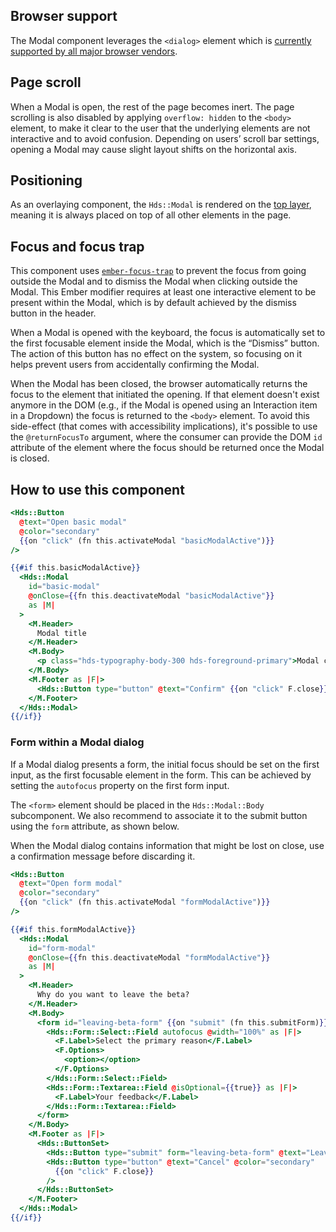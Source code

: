 ## Browser support

The Modal component leverages the `<dialog>` element which is [currently supported by all major browser vendors](https://caniuse.com/dialog).

## Page scroll

When a Modal is open, the rest of the page becomes inert. The page scrolling is also disabled by applying `overflow: hidden` to the `<body>` element, to make it clear to the user that the underlying elements are not interactive and to avoid confusion. Depending on users’ scroll bar settings, opening a Modal may cause slight layout shifts on the horizontal axis.

## Positioning

As an overlaying component, the `Hds::Modal` is rendered on the [top layer](https://developer.mozilla.org/en-US/docs/Glossary/Top_layer), meaning it is always placed on top of all other elements in the page.

## Focus and focus trap

This component uses [`ember-focus-trap`](https://github.com/josemarluedke/ember-focus-trap) to prevent the focus from going outside the Modal and to dismiss the Modal when clicking outside the Modal. This Ember modifier requires at least one interactive element to be present within the Modal, which is by default achieved by the dismiss button in the header.

When a Modal is opened with the keyboard, the focus is automatically set to the first focusable element inside the Modal, which is the “Dismiss” button. The action of this button has no effect on the system, so focusing on it helps prevent users from accidentally confirming the Modal.

When the Modal has been closed, the browser automatically returns the focus to the element that initiated the opening. If that element doesn't exist anymore in the DOM (e.g., if the Modal is opened using an Interaction item in a Dropdown) the focus is returned to the `<body>` element. To avoid this side-effect (that comes with accessibility implications), it's possible to use the `@returnFocusTo` argument, where the consumer can provide the DOM `id` attribute of the element where the focus should be returned once the Modal is closed.

## How to use this component

```handlebars
<Hds::Button
  @text="Open basic modal"
  @color="secondary"
  {{on "click" (fn this.activateModal "basicModalActive")}}
/>

{{#if this.basicModalActive}}
  <Hds::Modal
    id="basic-modal"
    @onClose={{fn this.deactivateModal "basicModalActive"}}
    as |M|
  >
    <M.Header>
      Modal title
    </M.Header>
    <M.Body>
      <p class="hds-typography-body-300 hds-foreground-primary">Modal content</p>
    </M.Body>
    <M.Footer as |F|>
      <Hds::Button type="button" @text="Confirm" {{on "click" F.close}} />
    </M.Footer>
  </Hds::Modal>
{{/if}}
```

### Form within a Modal dialog

If a Modal dialog presents a form, the initial focus should be set on the first input, as the first focusable element in the form. This can be achieved by setting the `autofocus` property on the first form input.

The `<form>` element should be placed in the `Hds::Modal::Body` subcomponent. We also recommend to associate it to the submit button using the `form` attribute, as shown below.

When the Modal dialog contains information that might be lost on close, use a confirmation message before discarding it.

```handlebars
<Hds::Button
  @text="Open form modal"
  @color="secondary"
  {{on "click" (fn this.activateModal "formModalActive")}}
/>

{{#if this.formModalActive}}
  <Hds::Modal
    id="form-modal"
    @onClose={{fn this.deactivateModal "formModalActive"}}
    as |M|
  >
    <M.Header>
      Why do you want to leave the beta?
    </M.Header>
    <M.Body>
      <form id="leaving-beta-form" {{on "submit" (fn this.submitForm)}}>
        <Hds::Form::Select::Field autofocus @width="100%" as |F|>
          <F.Label>Select the primary reason</F.Label>
          <F.Options>
            <option></option>
          </F.Options>
        </Hds::Form::Select::Field>
        <Hds::Form::Textarea::Field @isOptional={{true}} as |F|>
          <F.Label>Your feedback</F.Label>
        </Hds::Form::Textarea::Field>
      </form>
    </M.Body>
    <M.Footer as |F|>
      <Hds::ButtonSet>
        <Hds::Button type="submit" form="leaving-beta-form" @text="Leave Beta" />
        <Hds::Button type="button" @text="Cancel" @color="secondary"
          {{on "click" F.close}}
        />
      </Hds::ButtonSet>
    </M.Footer>
  </Hds::Modal>
{{/if}}
```